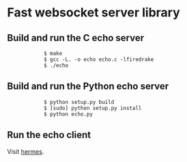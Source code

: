 Fast websocket server library
==============================

Build and run the C echo server
-------------------------------

				$ make
				$ gcc -L. -o echo echo.c -lfiredrake
				$ ./echo

Build and run the Python echo server
------------------------------------

				$ python setup.py build
				$ [sudo] python setup.py install
				$ python echo.py

Run the echo client
-------------------
Visit [hermes](hermes.html).
